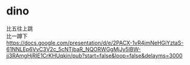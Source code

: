 # dino
比五往上跳  
比一蹲下  
https://docs.google.com/presentation/d/e/2PACX-1vR4jmNeHGiYztaS-61NNLEp6VvC3V2c_5cNTjbaR_NQORWGgMjJy5IBW-jj3RAmgHjRIE1CrKHUqkin/pub?start=false&loop=false&delayms=3000
